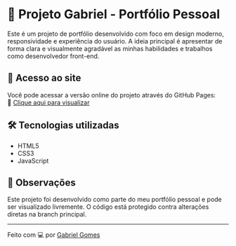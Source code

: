 # 🎨 Projeto Gabriel - Portfólio Pessoal

Este é um projeto de portfólio desenvolvido com foco em design moderno, responsividade e experiência do usuário. A ideia principal é apresentar de forma clara e visualmente agradável as minhas habilidades e trabalhos como desenvolvedor front-end.

## 🚀 Acesso ao site

Você pode acessar a versão online do projeto através do GitHub Pages:  
🔗 [Clique aqui para visualizar](https://gabrielgomesdev20.github.io/Portfolio/)


## 🛠️ Tecnologias utilizadas

- HTML5  
- CSS3  
- JavaScript

## 📌 Observações

Este projeto foi desenvolvido como parte do meu portfólio pessoal e pode ser visualizado livremente. O código está protegido contra alterações diretas na branch principal.

---

Feito com 💻 por [Gabriel Gomes](https://github.com/GabrielGomesDev20)
